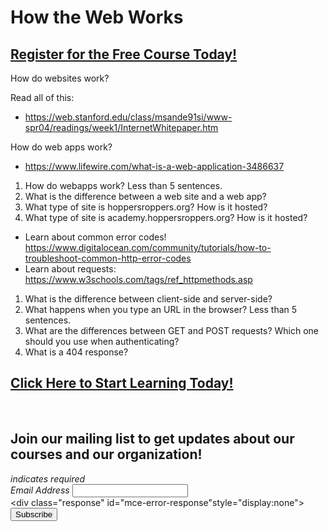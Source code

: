 # How the Web Works
##  [Register for the Free Course Today!](https://roppers.thinkific.com/courses/computing-fundamentals)
How do websites work? 

Read all of this: 

* <https://web.stanford.edu/class/msande91si/www-spr04/readings/week1/InternetWhitepaper.htm>

How do web apps work? 

* <https://www.lifewire.com/what-is-a-web-application-3486637>

1. How do webapps work? Less than 5 sentences.
2. What is the difference between a web site and a web app?
3. What type of site is hoppersroppers.org? How is it hosted?
4. What type of site is academy.hoppersroppers.org? How is it hosted? 


* Learn about common error codes! <https://www.digitalocean.com/community/tutorials/how-to-troubleshoot-common-http-error-codes>
* Learn about requests: <https://www.w3schools.com/tags/ref_httpmethods.asp>

1. What is the difference between client-side and server-side?
2. What happens when you type an URL in the browser? Less than 5 sentences.
3. What are the differences between GET and POST requests? Which one should you use when authenticating? 
4. What is a 404 response?
##  [Click Here to Start Learning Today!](https://roppers.thinkific.com/courses/computing-fundamentals)
<br><div id="mc_embed_signup"><form action="https://gmail.us5.list-manage.com/subscribe/post?u=4d03cc5db483966f7e0fe17cc&amp;id=8d9620c4b7" method="post" id="mc-embedded-subscribe-form" name="mc-embedded-subscribe-form" class="validate" target="_blank" novalidate>  <div id="mc_embed_signup_scroll"><h2>Join our mailing list to get updates about our courses and our organization!</h2><div class="indicates-required"><span class="asterisk">*</span> indicates required</div><div class="mc-field-group">	<label for="mce-EMAIL">Email Address  <span class="asterisk">*</span></label>	<input type="email" value="" name="EMAIL" class="required email" id="mce-EMAIL"></div>	<div id="mce-responses" class="clear">		<div class="response" id="mce-error-response"style="display:none"></div>		<div class="response" id="mce-success-response" style="display:none"></div>	</div>    <!-- real people should not fill this in and expect good things - do not remove this or risk form bot signups-->    <div style="position: absolute; left: -5000px;" aria-hidden="true"><input type="text" name="b_4d03cc5db483966f7e0fe17cc_8d9620c4b7" tabindex="-1" value=""></div>    <div class="clear"><input type="submit" value="Subscribe" name="subscribe" id="mc-embedded-subscribe" class="button"></div>    </div></form></div><script type="text/javascript" src="//s3.amazonaws.com/downloads.mailchimp.com/js/mc-validate.js"></script><script type="text/javascript">(function($) {window.fnames = new Array(); window.ftypes = newArray();fnames[0]="EMAIL";ftypes[0]="email";}(jQuery));var $mcj = jQuery.noConflict(true);</script><!--End mc_embed_signup-->